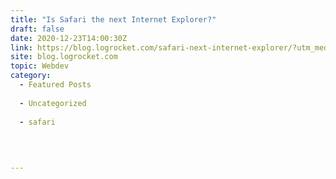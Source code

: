 ```yaml
---
title: "Is Safari the next Internet Explorer?"
draft: false
date: 2020-12-23T14:00:30Z
link: https://blog.logrocket.com/safari-next-internet-explorer/?utm_medium=RSS&utm_source=hune
site: blog.logrocket.com
topic: Webdev
category:
  - Featured Posts
  
  - Uncategorized
  
  - safari
  
   
  

---
```

